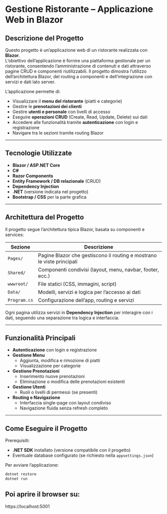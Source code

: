# Gestione Ristorante – Applicazione Web in Blazor

## Descrizione del Progetto
Questo progetto è un’applicazione web di un ristorante realizzata con **Blazor**.  
L’obiettivo dell’applicazione è fornire una piattaforma gestionale per un ristorante, consentendo l’amministrazione di contenuti e dati attraverso pagine CRUD e componenti riutilizzabili. Il progetto dimostra l’utilizzo dell’architettura Blazor, del routing a componenti e dell’integrazione con servizi e dati lato server.

L’applicazione permette di:
- Visualizzare il **menu del ristorante** (piatti e categorie)
- Gestire le **prenotazioni dei clienti**
- Gestire **utenti e personale** con livelli di accesso
- Eseguire **operazioni CRUD** (Create, Read, Update, Delete) sui dati
- Accedere alle funzionalità tramite **autenticazione** con login e registrazione
- Navigare tra le sezioni tramite routing Blazor

---

## Tecnologie Utilizzate
- **Blazor / ASP.NET Core**
- **C#**
- **Razor Components**
- **Entity Framework / DB relazionale** (CRUD)
- **Dependency Injection**
- **.NET** (versione indicata nel progetto)
- **Bootstrap / CSS** per la parte grafica

---

## Architettura del Progetto
Il progetto segue l’architettura tipica Blazor, basata su componenti e services:

| Sezione | Descrizione |
|----------|------------|
| `Pages/` | Pagine Blazor che gestiscono il routing e mostrano le viste principali |
| `Shared/` | Componenti condivisi (layout, menu, navbar, footer, ecc.) |
| `wwwroot/` | File statici (CSS, immagini, script) |
| `Data/` | Modelli, servizi e logica per l’accesso ai dati |
| `Program.cs` | Configurazione dell’app, routing e servizi |

Ogni pagina utilizza servizi in **Dependency Injection** per interagire con i dati, seguendo una separazione tra logica e interfaccia.

---

## Funzionalità Principali
- **Autenticazione** con login e registrazione
- **Gestione Menu**
  - Aggiunta, modifica e rimozione di piatti
  - Visualizzazione per categorie
- **Gestione Prenotazioni**
  - Inserimento nuove prenotazioni
  - Eliminazione o modifica delle prenotazioni esistenti
- **Gestione Utenti**
  - Ruoli o livelli di permessi (se presenti)
- **Routing e Navigazione**
  - Interfaccia single-page con layout condiviso
  - Navigazione fluida senza refresh completo

---

## Come Eseguire il Progetto
Prerequisiti:
- **.NET SDK** installato (versione compatibile con il progetto)
- Eventuale database configurato (se richiesto nella `appsettings.json`)

Per avviare l’applicazione:

```bash
dotnet restore
dotnet run
```
## Poi aprire il browser su:
https://localhost:5001

